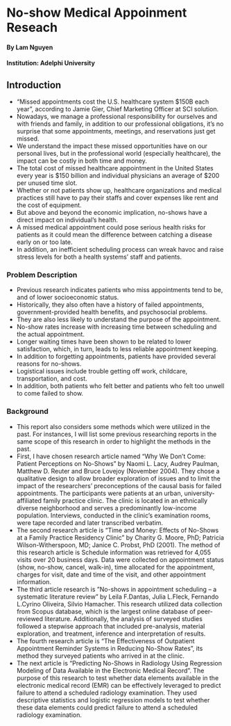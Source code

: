# No-show Medical Appoinment Reseach
#### By Lam Nguyen
#### Institution: Adelphi University

## Introduction
- “Missed appointments cost the U.S. healthcare system $150B each year”, according to Jamie Gier, Chief Marketing Officer at SCI solution. 
- Nowadays, we manage a professional responsibility for ourselves and with friends and family, in addition to our professional obligations, it’s no surprise that some appointments, meetings, and reservations just get missed. 
- We understand the impact these missed opportunities have on our personal lives, but in the professional world (especially healthcare), the impact can be costly in both time and money. 
- The total cost of missed healthcare appointment in the United States every year is $150 billion and individual physicians an average of $200 per unused time slot. 
- Whether or not patients show up, healthcare organizations and medical practices still have to pay their staffs and cover expenses like rent and the cost of equipment. 
- But above and beyond the economic implication, no-shows have a direct impact on individual’s health. 
- A missed medical appointment could pose serious health risks for patients as it could mean the difference between catching a disease early on or too late. 
- In addition, an inefficient scheduling process can wreak havoc and raise stress levels for both a health systems’ staff and patients. 

### Problem Description
- Previous research indicates patients who miss appointments tend to be, and of lower socioeconomic status. 
- Historically, they also often have a history of failed appointments, government-provided health benefits, and psychosocial problems. 
- They are also less likely to understand the purpose of the appointment. 
- No-show rates increase with increasing time between scheduling and the actual appointment. 
- Longer waiting times have been shown to be related to lower satisfaction, which, in turn, leads to less reliable appointment keeping. 
- In addition to forgetting appointments, patients have provided several reasons for no-shows. 
- Logistical issues include trouble getting off work, childcare, transportation, and cost. 
- In addition, both patients who felt better and patients who felt too unwell to come failed to show.
### Background
- This report also considers some methods which were utilized in the past. 
For instances, I will list some previous researching reports in the same scope of this research in order to highlight the methods in the past. 
- First, I have chosen research article named “Why We Don’t Come: Patient Perceptions on No-Shows” by Naomi L. Lacy, Audrey Paulman, Matthew D. Reuter and Bruce Lovejoy (November 2004). 
They chose a qualitative design to allow broader exploration of issues and to limit the impact of the researchers’ preconceptions of the causal basis for failed appointments. 
The participants were patients at an urban, university-affiliated family practice clinic. 
The clinic is located in an ethnically diverse neighborhood and serves a predominantly low-income population. 
Interviews, conducted in the clinic’s examination rooms, were tape recorded and later transcribed verbatim. 
- The second research article is “Time and Money: Effects of No-Shows at a Family Practice Residency Clinic” by Charity G. Moore, PhD; Patricia Wilson-Witherspoon, MD; Janice C. Probst, PhD (2001). 
The method of this research article is Schedule information was retrieved for 4,055 visits over 20 business days. Data were collected on appointment status (show, no-show, cancel, walk-in), time allocated for the appointment, charges for visit, date and time of the visit, and other appointment information. 
- The third article research is ”No-shows in appointment scheduling – a systematic literature review” by Leila F.Dantas, Julia L.Fleck, Fernando L.Cyrino Oliveira, Silvio Hamacher. This research utilized data collection from Scopus database, which is the largest online database of peer- reviewed literature. 
Additionally, the analysis of surveyed studies followed a stepwise approach that included pre-analysis, material exploration, and treatment, inference and interpretation of results. 
- The fourth research article is “The Effectiveness of Outpatient Appointment Reminder Systems in Reducing No-Show Rates”, its method they surveyed patients who arrived in at the clinic. 
- The next article is “Predicting No-Shows in Radiology Using Regression Modeling of Data Available in the Electronic Medical Record”. The purpose of this research to test whether data elements available in the electronic medical record (EMR) can be effectively leveraged to predict failure to attend a scheduled radiology examination. 
They used descriptive statistics and logistic regression models to test whether these data elements could predict failure to attend a scheduled radiology examination. 
